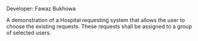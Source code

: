 Developer: Fawaz Bukhowa

A demonstration of a Hospital requesting system that allows the user to choose the existing requests. These requests shall
be assigned to a group of selected users.
